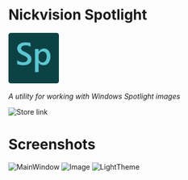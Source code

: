 # Nickvision Spotlight
<img src="NickvisionSpotlight/Assets/icon.png" width="100" height="100"/>

*A utility for working with Windows Spotlight images*

<a style="text-decoration:none" href="https://www.microsoft.com/store/apps/9P1M73Z5QMXJ">
    <img src="https://img.shields.io/badge/Microsoft%20Store-Download-purple.svg?style=flat-round" alt="Store link" />
</a>

# Screenshots
![MainWindow](https://user-images.githubusercontent.com/17648453/186967903-952dd974-a313-4c66-9778-339577922ce4.png)
![Image](https://user-images.githubusercontent.com/17648453/186967916-0334035b-2834-4d5e-a9a8-c3bc956ac223.png)
![LightTheme](https://user-images.githubusercontent.com/17648453/186967921-78e1e99c-5502-49f4-9ae4-e08f530d4e16.png)
